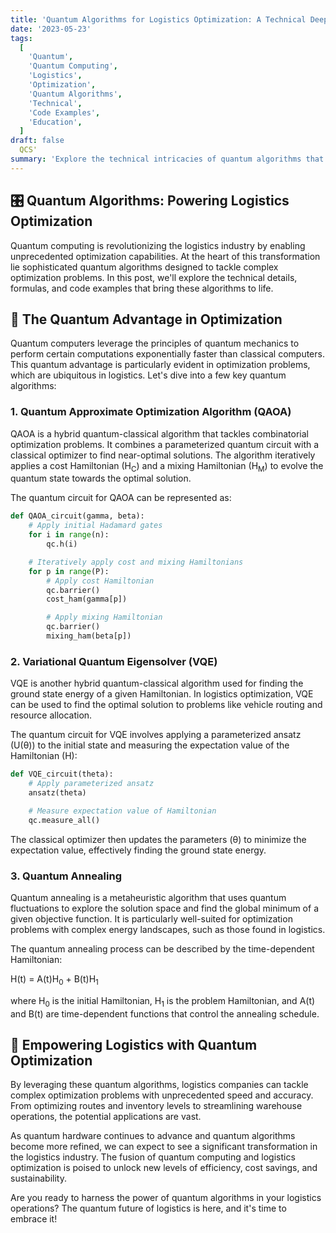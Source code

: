 ```yaml
---
title: 'Quantum Algorithms for Logistics Optimization: A Technical Deep Dive'
date: '2023-05-23'
tags:
  [
    'Quantum',
    'Quantum Computing',
    'Logistics',
    'Optimization',
    'Quantum Algorithms',
    'Technical',
    'Code Examples',
    'Education',
  ]
draft: false
  QCS'
summary: 'Explore the technical intricacies of quantum algorithms that power logistics optimization. Dive into the formulas and code examples that showcase the potential of quantum computing in revolutionizing supply chain management.'
---
```


## 🎛️ Quantum Algorithms: Powering Logistics Optimization

Quantum computing is revolutionizing the logistics industry by enabling unprecedented optimization capabilities. At the heart of this transformation lie sophisticated quantum algorithms designed to tackle complex optimization problems. In this post, we'll explore the technical details, formulas, and code examples that bring these algorithms to life.

## 🧩 The Quantum Advantage in Optimization

Quantum computers leverage the principles of quantum mechanics to perform certain computations exponentially faster than classical computers. This quantum advantage is particularly evident in optimization problems, which are ubiquitous in logistics. Let's dive into a few key quantum algorithms:

### 1. Quantum Approximate Optimization Algorithm (QAOA)

QAOA is a hybrid quantum-classical algorithm that tackles combinatorial optimization problems. It combines a parameterized quantum circuit with a classical optimizer to find near-optimal solutions. The algorithm iteratively applies a cost Hamiltonian (H<sub>C</sub>) and a mixing Hamiltonian (H<sub>M</sub>) to evolve the quantum state towards the optimal solution.

The quantum circuit for QAOA can be represented as:

```python
def QAOA_circuit(gamma, beta):
    # Apply initial Hadamard gates
    for i in range(n):
        qc.h(i)

    # Iteratively apply cost and mixing Hamiltonians
    for p in range(P):
        # Apply cost Hamiltonian
        qc.barrier()
        cost_ham(gamma[p])

        # Apply mixing Hamiltonian
        qc.barrier()
        mixing_ham(beta[p])
```

### 2. Variational Quantum Eigensolver (VQE)

VQE is another hybrid quantum-classical algorithm used for finding the ground state energy of a given Hamiltonian. In logistics optimization, VQE can be used to find the optimal solution to problems like vehicle routing and resource allocation.

The quantum circuit for VQE involves applying a parameterized ansatz (U(θ)) to the initial state and measuring the expectation value of the Hamiltonian (H):

```python
def VQE_circuit(theta):
    # Apply parameterized ansatz
    ansatz(theta)

    # Measure expectation value of Hamiltonian
    qc.measure_all()
```

The classical optimizer then updates the parameters (θ) to minimize the expectation value, effectively finding the ground state energy.

### 3. Quantum Annealing

Quantum annealing is a metaheuristic algorithm that uses quantum fluctuations to explore the solution space and find the global minimum of a given objective function. It is particularly well-suited for optimization problems with complex energy landscapes, such as those found in logistics.

The quantum annealing process can be described by the time-dependent Hamiltonian:

H(t) = A(t)H<sub>0</sub> + B(t)H<sub>1</sub>

where H<sub>0</sub> is the initial Hamiltonian, H<sub>1</sub> is the problem Hamiltonian, and A(t) and B(t) are time-dependent functions that control the annealing schedule.

## 🚀 Empowering Logistics with Quantum Optimization

By leveraging these quantum algorithms, logistics companies can tackle complex optimization problems with unprecedented speed and accuracy. From optimizing routes and inventory levels to streamlining warehouse operations, the potential applications are vast.

As quantum hardware continues to advance and quantum algorithms become more refined, we can expect to see a significant transformation in the logistics industry. The fusion of quantum computing and logistics optimization is poised to unlock new levels of efficiency, cost savings, and sustainability.

Are you ready to harness the power of quantum algorithms in your logistics operations? The quantum future of logistics is here, and it's time to embrace it!
